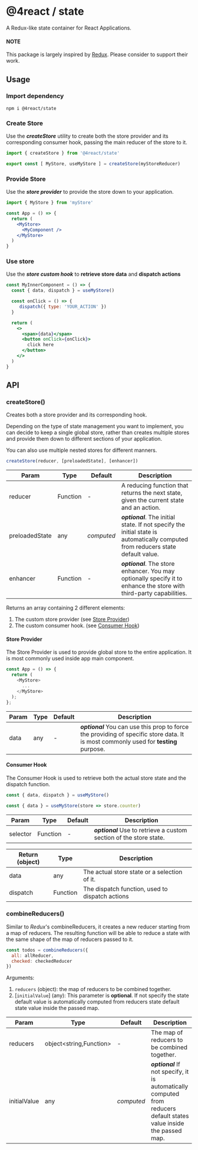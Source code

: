 # @4react / state

A Redux-like state container for React Applications.

#### NOTE
This package is largely inspired by [Redux](https://github.com/reduxjs/redux). Please consider to support their work.

## Usage

### Import dependency

```
npm i @4react/state
```

### Create Store
Use the ***createStore*** utility to create both the store provider and its corresponding consumer hook,
passing the main reducer of the store to it.

```jsx
import { createStore } from '@4react/state'

export const [ MyStore, useMyStore ] = createStore(myStoreReducer)
```

### Provide Store
Use the ***store provider*** to provide the store down to your application.

```jsx
import { MyStore } from 'myStore'

const App = () => {
  return (
    <MyStore>
      <MyComponent />
    </MyStore>
  )
}
```

### Use store
Use the ***store custom hook*** to **retrieve store data** and **dispatch actions**

```jsx
const MyInnerComponent = () => {
  const { data, dispatch } = useMyStore()

  const onClick = () => {
     dispatch({ type: 'YOUR_ACTION' })
  }

  return (
    <>
      <span>{data}</span>
      <button onClick={onClick}>
        click here
      </button>
    </>
  )
}
```

## API

### createStore()

Creates both a store provider and its corresponding hook.

Depending on the type of state management you want to implement,
you can decide to keep a single global store,
rather than creates multiple stores and provide them down to different sections of your application.

You can also use multiple nested stores for different manners.

```js
createStore(reducer, [preloadedState], [enhancer])
```

| Param | Type | Default | Description |
| --- | --- | --- | --- |
| reducer | Function | - | A reducing function that returns the next state, given the current state and an action. |
| preloadedState | any | *computed* | ***optional***. The initial state. If not specify the initial state is automatically computed from reducers state default value. |
| enhancer | Function | - | ***optional***. The store enhancer. You may optionally specify it to enhance the store with third-party capabilities. |

Returns an array containing 2 different elements:
1. The custom store provider (see [Store Provider](#store-provider))
2. The custom consumer hook. (see [Consumer Hook](#consumer-hook))

#### Store Provider

The Store Provider is used to provide global store to the entire application.
It is most commonly used inside app main component.

```js
const App = () => {
  return (
    <MyStore>
      ...
    </MyStore>
  );
};
```

| Param | Type | Default | Description |
| --- | --- | --- | --- |
| data | any | - | ***optional*** You can use this prop to force the providing of specific store data. It is most commonly used for **testing** purpose. |

#### Consumer Hook

The Consumer Hook is used to retrieve both the actual store state
and the dispatch function.

```js
const { data, dispatch } = useMyStore()

const { data } = useMyStore(store => store.counter)
```

| Param | Type | Default | Description |
| --- | --- | --- | --- |
| selector | Function | - | ***optional*** Use to retrieve a custom section of the store state. |

| Return (object) | Type | Description |
| --- | --- | --- |
| data | any | The actual store state or a selection of it. |
| dispatch | Function | The dispatch function, used to dispatch actions |

### combineReducers()

Similar to *Redux*'s combineReducers, it creates a new reducer starting from
a map of reducers. The resulting function will be able to reduce a state
with the same shape of the map of reducers passed to it.

```js
const todos = combineReducers({
  all: allReducer,
  checked: checkedReducer
})
```

Arguments:
1. `reducers` (object): the map of reducers to be combined together.
2. \[`initialValue`\] (any): This parameter is **optional**. If not specify
the state default value is automatically computed from reducers state default
state value inside the passed map.

| Param | Type | Default | Description |
| --- | --- | --- | --- |
| reducers | object<string,Function> | - | The map of reducers to be combined together. |
| initialValue | any | *computed* | ***optional*** If not specify, it is automatically computed from reducers default states value inside the passed map. |

